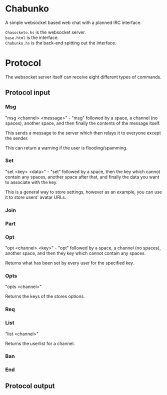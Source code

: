 Chabunko
========

A simple websocket based web chat with a planned IRC interface.

`Chasocketo.hs` is the websocket server.  
`base.html` is the interface.  
`Chabunko.hs` is the back-end spitting out the interface.

# Protocol

The websocket server itself can receive eight different types of commands.

## Protocol input

### Msg
"msg \<channel\> \<message\>" - "msg" followed by a space, a channel (no spaces),
another space, and then finally the contents of the message itself.

This sends a message to the server which then relays it to everyone except the
sender.

This can return a warning if the user is flooding/spamming.

### Set
"set \<key\> \<data\>" - "set" followed by a space, then the key which cannot
contain any spaces, another space after that, and finally the data you want to
associate with the key.

This is a general way to store settings, however as an example, you can use it
to store users' avatar URLs.

### Join

### Part

### Opt
"opt \<channel\> \<key\>" - "opt" followed by a space, a channel (no spaces),
another space, and then they key which cannot contain any spaces.

Returns what has been set by every user for the specified key.

### Opts
"opts \<channel\>"

Returns the keys of the stores options.

### Req

### List
"list \<channel\>"

Returns the userlist for a channel.

### Ban

### End

## Protocol output

